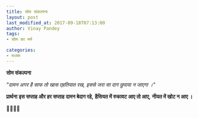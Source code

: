 ```yaml
---
title: सोम संकल्पना
layout: post
last_modified_at: 2017-09-18T07:13:00
author: Vinay Pandey
tags:
- सोम का मर्म

categories:
- मध्यम
---
```

**सोम संकल्पना**

*"दामन अगर है साफ तो खास एहतियात रख,*
*इससे जरा सा दाग छुपाया न जाएगा ।"*

**प्रार्थना**
**इस सप्ताह और हर सप्ताह**
**दामन बेदाग रहे,**
**हैसियत में रुकावट आए तो आए,**
**नीयत में खोट न आए ।** 

🙏🌷🌷🙏



